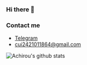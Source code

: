 ### Hi there 👋
### Contact me

- [Telegram](https://t.me/CuiPlus)
- <cui2421011864@gmail.com>

![Achirou's github stats](https://github-readme-stats-git-master.cui2421011864.vercel.app//api?username=cuijianzhuang&show_icons=true&theme=default&count_private=true)
<!--
**cuijianzhuang/cuijianzhuang** is a ✨ _special_ ✨ repository because its `README.md` (this file) appears on your GitHub profile.

Here are some ideas to get you started:

- 🔭 I’m currently working on ...
- 🌱 I’m currently learning ...
- 👯 I’m looking to collaborate on ...
- 🤔 I’m looking for help with ...
- 💬 Ask me about ...
- 📫 How to reach me: ...
- 😄 Pronouns: ...
- ⚡ Fun fact: ...
-->
